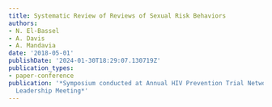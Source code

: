 ```yaml
---
title: Systematic Review of Reviews of Sexual Risk Behaviors
authors:
- N. El-Bassel
- A. Davis
- A. Mandavia
date: '2018-05-01'
publishDate: '2024-01-30T18:29:07.130719Z'
publication_types:
- paper-conference
publication: '*Symposium conducted at Annual HIV Prevention Trial Network Committee
  Leadership Meeting*'
---
```

